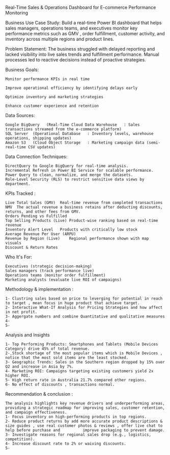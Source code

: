 

Real-Time Sales & Operations Dashboard for E-commerce Performance Monitoring

Business Use Case Study:
Build a real-time Power BI dashboard that helps sales managers, operations teams, and executives monitor key performance metrics such as GMV , order fulfillment, customer activity, and inventory across multiple regions and product lines.

Problem Statement:
The business struggled with delayed reporting and lacked visibility into live sales trends and fulfillment performance. Manual processes led to reactive decisions instead of proactive strategies.

Business Goals:

    Monitor performance KPIs in real time

    Improve operational efficiency by identifying delays early

    Optimize inventory and marketing strategies

    Enhance customer experience and retention

 Data Sources:
   
    Google BigQuery	  (Real-Time Cloud Data Warehouse	: Sales transactions streamed from the e-commerce platform)
    SQL Server	(Operational Database	: Inventory levels, warehouse operations, shipping updates)
    Amazon S3	(Cloud Object Storage	: Marketing campaign data (semi-real-time CSV updates)

Data Connection Techniques:

    DirectQuery to Google BigQuery for real-time analysis.
    Incremental Refresh in Power BI Service for scalable performance.
    Power Query to clean, normalize, and merge the datasets.
    Role-Level Security (RLS) to restrict sensitive data views by department.

KPIs Tracked :

    Live Total Sales (GMV)  Real-time revenue from completed transactions
    NMV  The actual revenue a business retains after deducting discounts, returns, and other fees from GMV.
    Orders Pending vs Fulfilled	
    Top Selling Products (Live)	Product-wise ranking based on real-time revenue
    Inventory Alert Level	Products with critically low stock
    Average Revenue Per User (ARPU)
    Revenue by Region (Live)	Regional performance shown with map visuals
    Discount & Return Rates
    
Who It's For:

    Executives (strategic decision-making)
    Sales managers (track performance live)
    Operations teams (monitor order fulfillment)
    Marketing analysts (evaluate live ROI of campaigns)

Methodology & implementation :

    1- Clustring sales based on price to leverging for potential in reach to target , mean focus in huge product that achieve target.
    2- Interactive What-If Analysis for Pricing Strategies and how affect in net profit.
    3- Aggergate numbers and combine Quantitative and qualitative measures 
    4-
    5-
    
Analysis and Insights

    1- Top Performing Products: Smartphones and Tablets (Mobile Devices Category) drive 45% of total revenue.
    2- ٍStock shortage of the most popular items which is Mobile Devices , notice that the most sold items are the least stocked.
    3- Geographic Trends: Sales in the Southern region dropped by 15% over Q2 and increase in Asia by 7%.
    4- Marketing ROI: Campaigns targeting existing customers yield 2x higher ROI.
    5- High return rate in Australia 21.7% compared other regions.
    6- No effect of discounts , transactions normal.
    
Recommendation & conclusion :

    The analysis highlights key revenue drivers and underperforming areas, providing a strategic roadmap for improving sales, customer retention, and campaign effectiveness.
    1- Focus inventory on high-performing products in top regions.
    2- Reduce product returns by add more accurate product descriptions & size guides , use real customer photos & reviews , offer live chat to help before purchase and          improve packaging to prevent damage.
    3- Investigate reasons for regional sales drop (e.g., logistics, competition).
    4- Increase discount rate to 2% or waiving discounts.
    5- 








    
